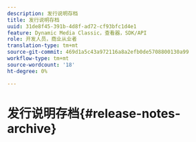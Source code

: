 ```yaml
---
description: 发行说明存档
title: 发行说明存档
uuid: 31de8f45-391b-4d8f-ad72-cf93bfc1d4e1
feature: Dynamic Media Classic，查看器，SDK/API
role: 开发人员，商业从业者
translation-type: tm+mt
source-git-commit: 469d1a5c43a972116a8a2efb0de5708800130a99
workflow-type: tm+mt
source-wordcount: '18'
ht-degree: 0%

---
```



# 发行说明存档{#release-notes-archive}

